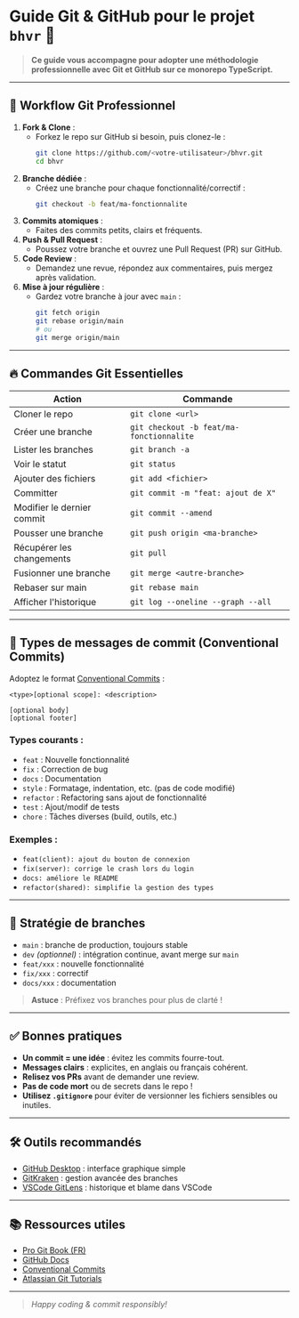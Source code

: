 # Guide Git & GitHub pour le projet `bhvr` 🦫

> **Ce guide vous accompagne pour adopter une méthodologie professionnelle avec Git et GitHub sur ce monorepo TypeScript.**

---

## 🚦 Workflow Git Professionnel

1. **Fork & Clone** :
   - Forkez le repo sur GitHub si besoin, puis clonez-le :
     ```bash
     git clone https://github.com/<votre-utilisateur>/bhvr.git
     cd bhvr
     ```
2. **Branche dédiée** :
   - Créez une branche pour chaque fonctionnalité/correctif :
     ```bash
     git checkout -b feat/ma-fonctionnalite
     ```
3. **Commits atomiques** :
   - Faites des commits petits, clairs et fréquents.
4. **Push & Pull Request** :
   - Poussez votre branche et ouvrez une Pull Request (PR) sur GitHub.
5. **Code Review** :
   - Demandez une revue, répondez aux commentaires, puis mergez après validation.
6. **Mise à jour régulière** :
   - Gardez votre branche à jour avec `main` :
     ```bash
     git fetch origin
     git rebase origin/main
     # ou
     git merge origin/main
     ```

---

## 🔥 Commandes Git Essentielles

| Action                        | Commande                                    |
|------------------------------|---------------------------------------------|
| Cloner le repo               | `git clone <url>`                           |
| Créer une branche            | `git checkout -b feat/ma-fonctionnalite`    |
| Lister les branches          | `git branch -a`                             |
| Voir le statut               | `git status`                                |
| Ajouter des fichiers         | `git add <fichier>`                         |
| Committer                    | `git commit -m "feat: ajout de X"`         |
| Modifier le dernier commit   | `git commit --amend`                        |
| Pousser une branche          | `git push origin <ma-branche>`              |
| Récupérer les changements    | `git pull`                                  |
| Fusionner une branche        | `git merge <autre-branche>`                 |
| Rebaser sur main             | `git rebase main`                           |
| Afficher l'historique        | `git log --oneline --graph --all`           |

---

## 📝 Types de messages de commit (Conventional Commits)

Adoptez le format [Conventional Commits](https://www.conventionalcommits.org/) :

```
<type>[optional scope]: <description>

[optional body]
[optional footer]
```

### Types courants :
- `feat` : Nouvelle fonctionnalité
- `fix` : Correction de bug
- `docs` : Documentation
- `style` : Formatage, indentation, etc. (pas de code modifié)
- `refactor` : Refactoring sans ajout de fonctionnalité
- `test` : Ajout/modif de tests
- `chore` : Tâches diverses (build, outils, etc.)

### Exemples :
- `feat(client): ajout du bouton de connexion`
- `fix(server): corrige le crash lors du login`
- `docs: améliore le README`
- `refactor(shared): simplifie la gestion des types`

---

## 🌳 Stratégie de branches

- `main` : branche de production, toujours stable
- `dev` *(optionnel)* : intégration continue, avant merge sur `main`
- `feat/xxx` : nouvelle fonctionnalité
- `fix/xxx` : correctif
- `docs/xxx` : documentation

> **Astuce** : Préfixez vos branches pour plus de clarté !

---

## ✅ Bonnes pratiques

- **Un commit = une idée** : évitez les commits fourre-tout.
- **Messages clairs** : explicites, en anglais ou français cohérent.
- **Relisez vos PRs** avant de demander une review.
- **Pas de code mort** ou de secrets dans le repo !
- **Utilisez `.gitignore`** pour éviter de versionner les fichiers sensibles ou inutiles.

---

## 🛠️ Outils recommandés

- [GitHub Desktop](https://desktop.github.com/) : interface graphique simple
- [GitKraken](https://www.gitkraken.com/) : gestion avancée des branches
- [VSCode GitLens](https://marketplace.visualstudio.com/items?itemName=eamodio.gitlens) : historique et blame dans VSCode

---

## 📚 Ressources utiles

- [Pro Git Book (FR)](https://git-scm.com/book/fr/v2)
- [GitHub Docs](https://docs.github.com/fr)
- [Conventional Commits](https://www.conventionalcommits.org/fr/v1.0.0/)
- [Atlassian Git Tutorials](https://www.atlassian.com/git/tutorials)

---

> _Happy coding & commit responsibly!_ 